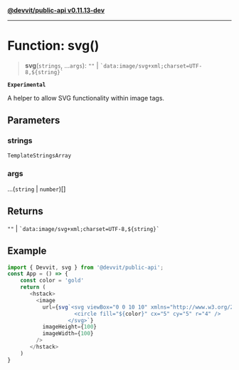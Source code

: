 [**@devvit/public-api v0.11.13-dev**](../README.md)

---

# Function: svg()

> **svg**(`strings`, ...`args`): `""` \| `` `data:image/svg+xml;charset=UTF-8,${string}` ``

**`Experimental`**

A helper to allow SVG functionality within image tags.

## Parameters

### strings

`TemplateStringsArray`

### args

...(`string` \| `number`)[]

## Returns

`""` \| `` `data:image/svg+xml;charset=UTF-8,${string}` ``

## Example

```ts
import { Devvit, svg } from '@devvit/public-api';
const App = () => {
    const color = 'gold'
    return (
       <hstack>
         <image
           url={svg`<svg viewBox="0 0 10 10" xmlns="http://www.w3.org/2000/svg">
                     <circle fill="${color}" cx="5" cy="5" r="4" />
                   </svg>`}
           imageHeight={100}
           imageWidth={100}
         />
       </hstack>
    )
}
```
